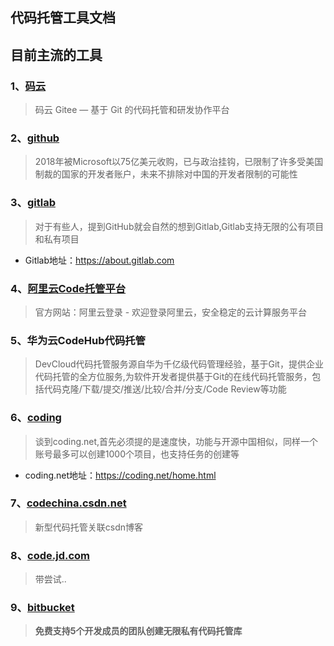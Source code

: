 ## 代码托管工具文档

## 目前主流的工具

### 1、[码云](https://gitee.com/) 

> 码云 Gitee — 基于 Git 的代码托管和研发协作平台

### 2、[github](https://github.com/) 

> 2018年被Microsoft以75亿美元收购，已与政治挂钩，已限制了许多受美国制裁的国家的开发者账户，未来不排除对中国的开发者限制的可能性

### 3、[gitlab](https://about.gitlab.com/) 

> 对于有些人，提到GitHub就会自然的想到Gitlab,Gitlab支持无限的公有项目和私有项目

- Gitlab地址：https://about.gitlab.com

### 4、[阿里云Code托管平台](https://code.aliyun.com) 

> 官方网站：阿里云登录 - 欢迎登录阿里云，安全稳定的云计算服务平台

### 5、华为云CodeHub代码托管

> DevCloud代码托管服务源自华为千亿级代码管理经验，基于Git，提供企业代码托管的全方位服务,为软件开发者提供基于Git的在线代码托管服务，包括代码克隆/下载/提交/推送/比较/合并/分支/Code Review等功能



### 6、[coding](https://coding.net/)

> 谈到coding.net,首先必须提的是速度快，功能与开源中国相似，同样一个账号最多可以创建1000个项目，也支持任务的创建等

- coding.net地址：https://coding.net/home.html



### 7、[codechina.csdn.net](https://codechina.csdn.net/) 

> 新型代码托管关联csdn博客

### 8、[code.jd.com]()

> 带尝试..

### 9、[bitbucket](https://bitbucket.org) 

> **免费支持5个开发成员的团队创建无限私有代码托管库**

